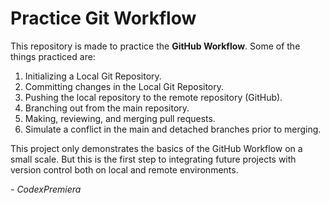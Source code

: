 Practice Git Workflow
=====================

This repository is made to practice the **GitHub Workflow**. Some of the things practiced are:

1. Initializing a Local Git Repository.
2. Committing changes in the Local Git Repository.
3. Pushing the local repository to the remote repository (GitHub).
4. Branching out from the main repository.
5. Making, reviewing, and merging pull requests. 
6. Simulate a conflict in the main and detached branches prior to merging.

This project only demonstrates the basics of the GitHub Workflow on a small scale. But this is the first step to integrating future projects with version control both
on local and remote environments.

*- CodexPremiera*
